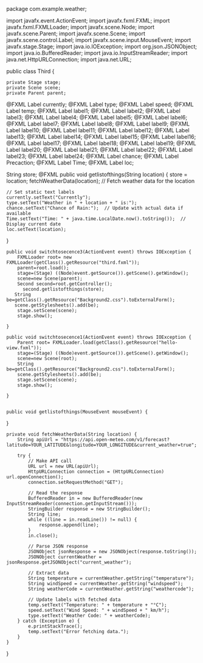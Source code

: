 package com.example.weather;

import javafx.event.ActionEvent;
import javafx.fxml.FXML;
import javafx.fxml.FXMLLoader;
import javafx.scene.Node;
import javafx.scene.Parent;
import javafx.scene.Scene;
import javafx.scene.control.Label;
import javafx.scene.input.MouseEvent;
import javafx.stage.Stage;
import java.io.IOException;
import org.json.JSONObject;
import java.io.BufferedReader;
import java.io.InputStreamReader;
import java.net.HttpURLConnection;
import java.net.URL;

public class Third {

    private Stage stage;
    private Scene scene;
    private Parent parent;
@FXML
    Label currently;
@FXML
Label type;
@FXML
Label speed;
@FXML
Label temp;
@FXML
Label label1;
@FXML
Label label2;
@FXML
Label label3;
@FXML
Label label4;
@FXML
Label label5;
@FXML
Label label6;
@FXML
Label label7;
@FXML
Label label8;
@FXML
Label label9;
@FXML
Label label10;
@FXML
Label label11;
@FXML
Label label12;
@FXML
Label label13;
@FXML
Label label14;
@FXML
Label label15;
@FXML
Label label16;
@FXML
Label label17;
@FXML
Label label18;
@FXML
Label label19;
@FXML
Label label20;
@FXML
Label label21;
@FXML
Label label22;
@FXML
Label label23;
@FXML
Label label24;
@FXML
Label chance;
@FXML
Label Precaction;
@FXML
Label Time;
@FXML
Label loc;

String store;
@FXML
public void getlistofthings(String location) {
    store = location;
    fetchWeatherData(location);  // Fetch weather data for the location

    // Set static text labels
    currently.setText("Currently");
    type.setText("Weather in " + location + " is:");
    chance.setText("Chance of Rain:");  // Update with actual data if available
    Time.setText("Time: " + java.time.LocalDate.now().toString());  // Display current date
    loc.setText(location);
}

    public void switchtosecence3(ActionEvent event) throws IOException {
        FXMLLoader root= new FXMLLoader(getClass().getResource("third.fxml"));
        parent=root.load();
        stage=(Stage) ((Node)event.getSource()).getScene().getWindow();
        scene=new Scene(parent);
        Second second=root.getController();
          second.getlistofthings(store);
       String be=getClass().getResource("Background2.css").toExternalForm();
       scene.getStylesheets().add(be);
        stage.setScene(scene);
        stage.show();

    }

    public void switchtosecence1(ActionEvent event) throws IOException {
        Parent root= FXMLLoader.load(getClass().getResource("hello-view.fxml"));
        stage=(Stage) ((Node)event.getSource()).getScene().getWindow();
        scene=new Scene(root);
        String be=getClass().getResource("Background2.css").toExternalForm();
        scene.getStylesheets().add(be);
        stage.setScene(scene);
        stage.show();

    }


    public void getlistofthings(MouseEvent mouseEvent) {

   }
    
    private void fetchWeatherData(String location) {
        String apiUrl = "https://api.open-meteo.com/v1/forecast?latitude=YOUR_LATITUDE&longitude=YOUR_LONGITUDE&current_weather=true";
        
        try {
            // Make API call
            URL url = new URL(apiUrl);
            HttpURLConnection connection = (HttpURLConnection) url.openConnection();
            connection.setRequestMethod("GET");

            // Read the response
            BufferedReader in = new BufferedReader(new InputStreamReader(connection.getInputStream()));
            StringBuilder response = new StringBuilder();
            String line;
            while ((line = in.readLine()) != null) {
                response.append(line);
            }
            in.close();

            // Parse JSON response
            JSONObject jsonResponse = new JSONObject(response.toString());
            JSONObject currentWeather = jsonResponse.getJSONObject("current_weather");

            // Extract data
            String temperature = currentWeather.getString("temperature");
            String windSpeed = currentWeather.getString("windspeed");
            String weatherCode = currentWeather.getString("weathercode");

            // Update labels with fetched data
            temp.setText("Temperature: " + temperature + "°C");
            speed.setText("Wind Speed: " + windSpeed + " km/h");
            type.setText("Weather Code: " + weatherCode);
        } catch (Exception e) {
            e.printStackTrace();
            temp.setText("Error fetching data.");
        }
    }
}
